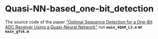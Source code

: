 # Quasi-NN-based_one-bit_detection
The source code of the paper ["Optimal Sequence Detection for a One-Bit ADC Receiver Using a Quasi-Neural Network"](https://ieeexplore.ieee.org/document/10552789)
run **`main_4QAM_L3.m` or `main_gfsk.m`**
